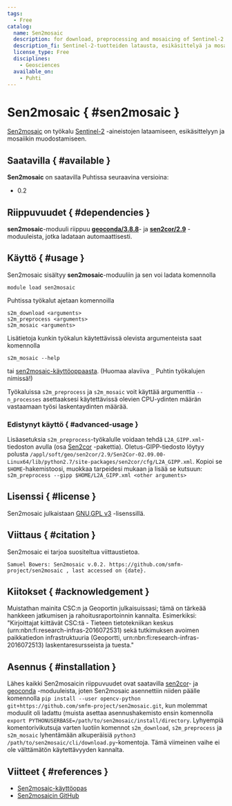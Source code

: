 ```yaml
---
tags:
  - Free
catalog:
  name: Sen2mosaic
  description: for download, preprocessing and mosaicing of Sentinel-2 products
  description_fi: Sentinel-2-tuotteiden latausta, esikäsittelyä ja mosaiikin muodostusta varten
  license_type: Free
  disciplines:
    - Geosciences
  available_on:
    - Puhti
---
```


# Sen2mosaic { #sen2mosaic }

[Sen2mosaic](https://sen2mosaic.readthedocs.io/en/latest/) on työkalu [Sentinel-2](https://sentinel.esa.int/web/sentinel/missions/sentinel-2) -aineistojen lataamiseen, esikäsittelyyn ja mosaiikin muodostamiseen.

## Saatavilla { #available }

__Sen2mosaic__ on saatavilla Puhtissa seuraavina versioina:

* 0.2

## Riippuvuudet { #dependencies }

__sen2mosaic__-moduuli riippuu [__geoconda/3.8.8__](./geoconda.md)- ja [__sen2cor/2.9__](./sen2cor.md) -moduuleista, jotka ladataan automaattisesti.

## Käyttö { #usage }

Sen2mosaic sisältyy __sen2mosaic__-moduuliin ja sen voi ladata komennolla

`module load sen2mosaic`

Puhtissa työkalut ajetaan komennoilla
```
s2m_download <arguments>
s2m_preprocess <arguments>
s2m_mosaic <arguments>
```

Lisätietoja kunkin työkalun käytettävissä olevista argumenteista saat komennolla

`s2m_mosaic --help`

tai [sen2mosaic-käyttöoppaasta](https://sen2mosaic.readthedocs.io/en/latest/command_line.html). (Huomaa alaviiva `_` Puhtin työkalujen nimissä!)

Työkaluissa `s2m_preprocess` ja `s2m_mosaic` voit käyttää argumenttia `--n_processes` asettaaksesi käytettävissä olevien CPU-ydinten määrän vastaamaan työsi laskentaydinten määrää.

### Edistynyt käyttö { #advanced-usage }

Lisäasetuksia `s2m_preprocess`-työkalulle voidaan tehdä `L2A_GIPP.xml`-tiedoston avulla (osa [Sen2cor](./sen2cor.md) -pakettia). 
Oletus-GIPP-tiedosto löytyy polusta `/appl/soft/geo/sen2cor/2.9/Sen2Cor-02.09.00-Linux64/lib/python2.7/site-packages/sen2cor/cfg/L2A_GIPP.xml`. 
Kopioi se `$HOME`-hakemistoosi, muokkaa tarpeidesi mukaan ja lisää se kutsuun: `s2m_preprocess --gipp $HOME/L2A_GIPP.xml <other arguments>`

## Lisenssi { #license }

Sen2mosaic julkaistaan [GNU,GPL v3](https://github.com/smfm-project/sen2mosaic/blob/master/LICENSE.md) -lisenssillä.


## Viittaus { #citation }

Sen2mosaic ei tarjoa suositeltua viittaustietoa.

```Samuel Bowers: Sen2mosaic v.0.2. https://github.com/smfm-project/sen2mosaic , last accessed on {date}.```


## Kiitokset { #acknowledgement }

Muistathan mainita CSC:n ja Geoportin julkaisuissasi; tämä on tärkeää hankkeen jatkumisen ja rahoitusraportoinnin kannalta.
Esimerkiksi: "Kirjoittajat kiittävät CSC:tä - Tieteen tietotekniikan keskus (urn:nbn:fi:research-infras-2016072531) sekä tutkimuksen avoimen paikkatiedon infrastruktuuria (Geoportti, urn:nbn:fi:research-infras-2016072513) laskentaresursseista ja tuesta."


## Asennus { #installation }

Lähes kaikki Sen2mosaicin riippuvuudet ovat saatavilla [sen2cor](./sen2cor.md)- ja [geoconda](./geoconda.md) -moduuleista, joten Sen2mosaic asennettiin niiden päälle komennolla `pip install --user opencv-python git+https://github.com/smfm-project/sen2mosaic.git`, kun molemmat moduulit oli ladattu (muista asettaa asennushakemisto ensin komennolla `export PYTHONUSERBASE=/path/to/sen2mosaic/install/directory`. Lyhyempiä komentorivikutsuja varten luotiin komennot `s2m_download`, `s2m_preprocess` ja `s2m_mosaic` lyhentämään alkuperäisiä `python3 /path/to/sen2mosaic/cli/download.py`-komentoja. Tämä viimeinen vaihe ei ole välttämätön käytettävyyden kannalta.  


## Viitteet { #references }

* [Sen2mosaic-käyttöopas](https://sen2mosaic.readthedocs.io/en/latest/)
* [Sen2mosaicin GitHub](https://github.com/smfm-project/sen2mosaic)